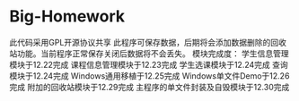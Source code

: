 # Big-Homework
此代码采用GPL开源协议共享
此程序可保存数据，后期将会添加数据删除的回收站功能。当前程序正常保存关闭后数据将不会丢失。
模块完成度：
学生信息管理模块于12.22完成
课程信息管理模块于12.23完成
学生选课模块于12.24完成
查询模块于12.24完成
Windows通用移植于12.25完成
Windows单文件Demo于12.26完成
附加的回收站模块于12.29完成
主程序的单文件封装及自毁模块于12.30完成
